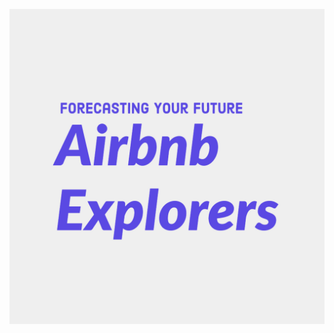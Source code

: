 ![Alt text](https://github.com/bluewallumich/airbnb-explorer/blob/main/Airbnb%20Explorers-logos.jpg)
